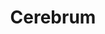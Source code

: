 ---
blog: https://blog.cerebrum.com/
git: https://github.com/cerebruminc
linkedin: https://linkedin.com/company/cerebruminc
logohandle: cerebrum
sort: cerebrum
title: Cerebrum
twitter: https://x.com/cerebruminc
website: https://www.cerebrum.com/
---